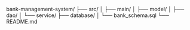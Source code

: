 bank-management-system/
├── src/
│   ├── main/
│   ├── model/
│   ├── dao/
│   └── service/
├── database/
│   └── bank_schema.sql
└── README.md

